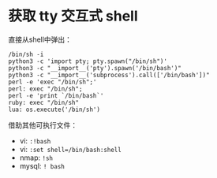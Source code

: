 # 获取 tty 交互式 shell

直接从shell中弹出：

```
/bin/sh -i
python3 -c 'import pty; pty.spawn("/bin/sh")'
python3 -c "__import__('pty').spawn('/bin/bash')"
python3 -c "__import__('subprocess').call(['/bin/bash'])"
perl -e 'exec "/bin/sh";'
perl: exec "/bin/sh";
perl -e 'print `/bin/bash`'
ruby: exec "/bin/sh"
lua: os.execute('/bin/sh')
```

借助其他可执行文件：

- vi: `:!bash`
- vi: `:set shell=/bin/bash:shell`
- nmap: `!sh`
- mysql: `! bash`
